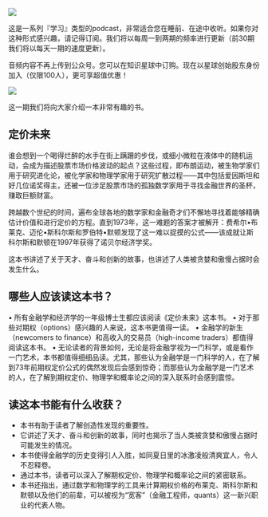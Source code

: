 ![](https://cdn.jsdelivr.net/gh/zillionare/images@main/images/hot/prompt/voice.jpg)


这是一系列『学习』类型的podcast，非常适合您在睡前、在途中收听。如果你对这种形式感兴趣，请记得订阅。我们将以每周一到两期的频率进行更新（前30期我们将以每天一期的速度更新）。

音频内容不再上传到公众号。您可以在知识星球中订购。现在以星球创始股东身份加入（仅限100人），更可享超值优惠！

![](https://cdn.jsdelivr.net/gh/zillionare/images@main/images/2025/06/星球优惠券.png)


这一期我们将向大家介绍一本非常有趣的书。

## 定价未来

谁会想到一个喝得烂醉的水手在街上蹒跚的步伐，或细小微粒在液体中的随机运动，会成为描述股票市场价格波动的起点？这些过程，即布朗运动，被生物学家们用于研究进化论，被化学家和物理学家用于研究扩散过程——其中包括爱因斯坦和好几位诺奖得主，还被一位涉足股票市场的孤独数学家用于寻找金融世界的圣杯，赚取巨额财富。

跨越数个世纪的时间，遍布全球各地的数学家和金融奇才们不懈地寻找着能够精确估计价值和进行定价的方程。直到1973年，这一难题的答案才被解开：费希尔•布莱克、迈伦•斯科尔斯和罗伯特•默顿发现了这一难以捉摸的公式——该成就让斯科尔斯和默顿在1997年获得了诺贝尔经济学奖。

这本书讲述了关于天才、奋斗和创新的故事，也讲述了人类被贪婪和傲慢占据时会发生什么。


## 哪些人应该读这本书？
• 所有金融学和经济学的一年级博士生都应该阅读《定价未来》这本书。
• 对于那些对期权（options）感兴趣的人来说，这本书更值得一读。
• 金融学的新生（newcomers to finance）和高收入的交易员（high-income traders）都值得阅读这本书。
• 无论读者的背景如何，无论是将金融学视为一门科学，或是看作一门艺术，本书都值得细细品读。尤其，那些认为金融学是一门科学的人，在了解到73年前期权定价公式的偶然发现后会感到惊奇；而那些认为金融学是一门艺术的人，在了解到期权定价、物理学和概率论之间的深入联系时会感到震惊。

## 读这本书能有什么收获？
* 本书有助于读者了解创造性发现的重要性。
* 它讲述了天才、奋斗和创新的故事，同时也揭示了当人类被贪婪和傲慢占据时可能发生的情况。
* 本书使得金融学的历史变得引人入胜，如同夏日里的冰激凌般清爽宜人，令人不忍释卷。
* 通过本书，读者可以深入了解期权定价、物理学和概率论之间的紧密联系。
* 本书还指出，通过数学和物理学的工具来计算期权价格的布莱克、斯科尔斯和默顿以及他们的前辈，可以被视为“宽客”（金融工程师，quants）这一新兴职业的代表人物。

